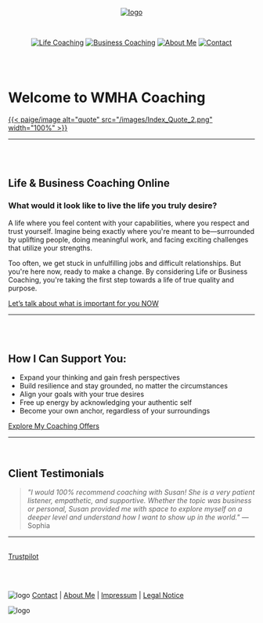 [<p align="center"> ![logo](/images/logo.png)](/)

<br>

[<p align="center"> ![Life Coaching](/images/LC_button_2.png)](/life-coaching)  [![Business Coaching](/images/BC_button_2.png)](/business-coaching)  [![About Me](/images/AM_button_2.png)](/about) [![Contact](/images/C_button_2.png)](/contact)

<br><br>

# Welcome to WMHA Coaching

[{{< paige/image alt="quote" src="/images/Index_Quote_2.png" width="100%" >}}](/about)

---

<br><br>

## Life & Business Coaching Online


### What would it look like to live the life you truly desire?

A life where you feel content with your capabilities, where you respect and trust yourself. Imagine being exactly where you're meant to be—surrounded by uplifting people, doing meaningful work, and facing exciting challenges that utilize your strengths.

Too often, we get stuck in unfulfilling jobs and difficult relationships. But you're here now, ready to make a change. By considering Life or Business Coaching, you're taking the first step towards a life of true quality and purpose.

[Let’s talk about what is important for you NOW](/contact)

---

<br><br>

## How I Can Support You:

- Expand your thinking and gain fresh perspectives
- Build resilience and stay grounded, no matter the circumstances
- Align your goals with your true desires
- Free up energy by acknowledging your authentic self
- Become your own anchor, regardless of your surroundings

[Explore My Coaching Offers](/business-coaching)

---
<br>

## Client Testimonials

> _"I would 100% recommend coaching with Susan! She is a very patient listener, empathetic, and supportive. Whether the topic was business or personal, Susan provided me with space to explore myself on a deeper level and understand how I want to show up in the world."_ — Sophia

---

<br>

<!-- TrustBox widget -->
<div class="trustpilot-widget"
  data-locale="en-US"
  data-template-id="YOUR-TEMPLATE-ID"
  data-businessunit-id="YOUR-BUSINESS-UNIT-ID"
  data-style-height="120px"
  data-style-width="100%"
  data-theme="light">
  <a href="https://www.trustpilot.com/review/YOUR-DOMAIN" target="_blank" rel="noopener">Trustpilot</a>
</div>
<!-- End TrustBox widget -->


<br><br>

![logo](/images/bottom_logo.png)  [Contact](/contact)  |  [About Me](/about)  |  [Impressum](/privacy-policy)  |  [Legal Notice](/legal-notice)

![logo](/images/bottom-closer_2.png)



